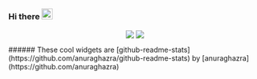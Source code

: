 ### Hi there <img src="https://media.giphy.com/media/hvRJCLFzcasrR4ia7z/giphy.gif" width="22px">
<!-- <p align="center">
  <img align="center" src="https://github-readme-stats.vercel.app/api/top-langs/?username=SnoogySocks&layout=compact&theme=nord&langs_count=6&custom_title=Languages&card_width=300%"/>
  &nbsp;
  <img align="center" src="https://github-readme-stats.vercel.app/api?username=SnoogySocks&count_private=true&show_icons=true&theme=nord">
</p> -->
<p align="center">
  <img align="center" src="https://github-readme-stats.vercel.app/api/top-langs/?username=SnoogySocks&layout=compact&theme=nord&langs_count=6"/>
  <img align="center" src="https://github-readme-stats.vercel.app/api?username=brandon-vo&theme=nord&show_icons=true&hide=issues"/>
</p>
###### These cool widgets are [github-readme-stats](https://github.com/anuraghazra/github-readme-stats) by [anuraghazra](https://github.com/anuraghazra)

<!--
**SnoogySocks/SnoogySocks** is a ✨ _special_ ✨ repository because its `README.md` (this file) appears on your GitHub profile.

Here are some ideas to get you started:

- 🔭 I’m currently working on ...
- 🌱 I’m currently learning ...
- 👯 I’m looking to collaborate on ...
- 🤔 I’m looking for help with ...
- 💬 Ask me about ...
- 📫 How to reach me: ...
- 😄 Pronouns: ...
- ⚡ Fun fact: ...
-->
